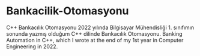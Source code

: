 # Bankacilik-Otomasyonu
C++ Bankacılık Otomasyonu
2022 yılında Bilgisayar Mühendisliği 1. sınıfımın sonunda yazmış olduğum C++ dilinde Bankacılık Otomasyonu.
Banking Automation in C++, which I wrote at the end of my 1st year in Computer Engineering in 2022.
